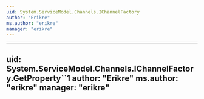 ```yaml
---
uid: System.ServiceModel.Channels.IChannelFactory
author: "Erikre"
ms.author: "erikre"
manager: "erikre"
---
```


---
uid: System.ServiceModel.Channels.IChannelFactory.GetProperty``1
author: "Erikre"
ms.author: "erikre"
manager: "erikre"
---
